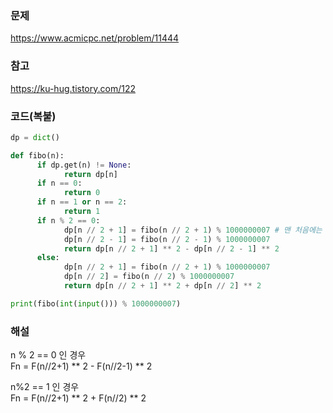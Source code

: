 ### 문제
https://www.acmicpc.net/problem/11444

### 참고
https://ku-hug.tistory.com/122

### 코드(복붙)
```py
dp = dict()

def fibo(n):
      if dp.get(n) != None:
            return dp[n]
      if n == 0:
            return 0
      if n == 1 or n == 2:
            return 1
      if n % 2 == 0:
            dp[n // 2 + 1] = fibo(n // 2 + 1) % 1000000007 # 맨 처음에는 % 1000000007을 해주지 않아 시간초과가 났었다..
            dp[n // 2 - 1] = fibo(n // 2 - 1) % 1000000007
            return dp[n // 2 + 1] ** 2 - dp[n // 2 - 1] ** 2
      else:
            dp[n // 2 + 1] = fibo(n // 2 + 1) % 1000000007
            dp[n // 2] = fibo(n // 2) % 1000000007
            return dp[n // 2 + 1] ** 2 + dp[n // 2] ** 2

print(fibo(int(input())) % 1000000007)
```
### 해설
n % 2 == 0 인 경우<br>
Fn = F(n//2+1) ** 2 - F(n//2-1) ** 2


n%2 == 1 인 경우<br>
Fn = F(n//2+1) ** 2 + F(n//2) ** 2